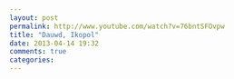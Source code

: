 ```yaml
---
layout: post
permalink: http://www.youtube.com/watch?v=76bntSFOvpw
title: "Dauwd, Ikopol"
date: 2013-04-14 19:32
comments: true
categories: 
---
```

